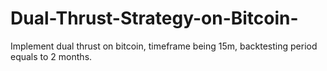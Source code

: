 # Dual-Thrust-Strategy-on-Bitcoin-
Implement dual thrust on bitcoin, timeframe being 15m, backtesting period equals to 2 months.
